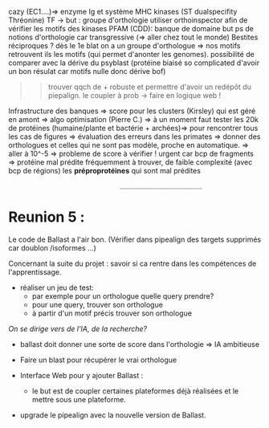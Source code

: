 
cazy (EC1....)=> enzyme
Ig et système MHC 
kinases (ST dualspecifity Thréonine)
TF
-> but : groupe d'orthologie 
utiliser orthoinspector afin de vérifier les motifs des kinases
PFAM (CDD): banque de domaine but ps de notions d'orthologie car transgressive (=> aller chez tout le monde)
Bestites réciproques ? dès le 1e blat on a un groupe d'orthologue
=> nos motifs retrouvent ils les motifs (qui permet d'anonter les genomes).
possibilité de comparer avec la dérive du psyblast  (protéine biaisé so complicated d'avoir un bon résulat car motifs nulle donc dérive bof)

>> trouver qqch de + robuste et permettre d'avoir un redépôt du piepalign.
le coupler à prob -> faire en logique web ! 

Infrastructure des banques 
=> score pour les clusters (Kirsley) qui est géré en amont 
=> algo optimisation (Pierre C.)
=> à un moment faut tester les 20k de protéines (humaine/plante et bactérie + archées)=> pour rencontrer tous les cas de figures
=> évaluation des erreurs dans les primates => donner des orthologues et celles qui ne sont pas modèle, proche en automatique.
=> aller à 10^-5
=> probleme de score à vérifier ! urgent car bcp de fragments 
=> protéine mal prédite fréquemment à trouver, de faible complexité (avec bcp de régions) les **préproprotéines** qui sont mal prédites

                                   _______________________


# Reunion 5 : 

Le code de Ballast a l'air bon. (Vérifier dans pipealign des targets supprimés car doublon /isoformes ...)

Concernant la suite du projet : savoir si ca rentre dans les compétences de l'apprentissage.

* réaliser un jeu de test:  
    * par exemple pour un orthologue quelle query prendre? 
    * pour une query, trouver son orthologue
    * à partir d'un motif précis trouver son orthologue

_On se dirige vers de l'IA, de la recherche?_  

* ballast doit donner une sorte de score dans l'orthologie => IA ambitieuse

* Faire un blast pour récupérer le vrai orthologue

* Interface Web pour y ajouter Ballast :
    * le but est de coupler certaines plateformes déjà réalisées et le mettre sous une plateforme.
* upgrade le pipealign avec la nouvelle version de Ballast.



